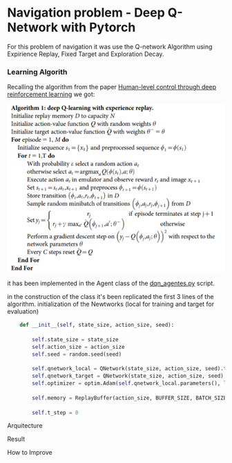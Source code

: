 # Navigation problem - Deep Q-Network with Pytorch

For this problem of navigation it was use the Q-network Algorithm using Expirience Replay, Fixed Target and Exploration Decay.

### Learning Algorith

Recalling the algorithm from the paper [Human-level control through deep reinforcement learning](https://storage.googleapis.com/deepmind-media/dqn/DQNNaturePaper.pdf) we got:

![Q-Network_algorithm](./algo.PNG)

it has been implemented in the Agent class of the [dqn_agentes.py](./dqn_agentes.py) script.

in the construction of the class it's been replicated the first 3 lines of the algorithm. initialization of the Newtworks (local for training and target for evaluation) 

```python
    def __init__(self, state_size, action_size, seed):
        
        self.state_size = state_size
        self.action_size = action_size
        self.seed = random.seed(seed)

        self.qnetwork_local = QNetwork(state_size, action_size, seed).to(device)
        self.qnetwork_target = QNetwork(state_size, action_size, seed).to(device)
        self.optimizer = optim.Adam(self.qnetwork_local.parameters(), lr=LR)

        self.memory = ReplayBuffer(action_size, BUFFER_SIZE, BATCH_SIZE, seed)
        
        self.t_step = 0
```


Arquitecture

Result

How to Improve

